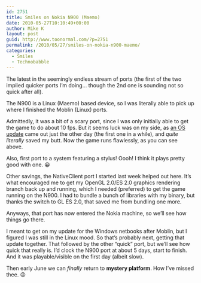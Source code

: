 ```yaml
---
id: 2751
title: Smiles on Nokia N900 (Maemo)
date: 2010-05-27T10:10:49+00:00
author: Mike K
layout: post
guid: http://www.toonormal.com/?p=2751
permalink: /2010/05/27/smiles-on-nokia-n900-maemo/
categories:
  - Smiles
  - Technobabble
---
```

The latest in the seemingly endless stream of ports (the first of the two implied quicker ports I&#8217;m doing&#8230; though the 2nd one is sounding not so quick after all).



The N900 is a Linux (Maemo) based device, so I was literally able to pick up where I finished the Moblin (Linux) ports.

Admittedly, it was a bit of a scary port, since I was only initially able to get the game to do about 10 fps. But it seems luck was on my side, as [an OS update](http://www.engadget.com/2010/05/25/nokia-updates-n900-to-version-1-2-in-uk-closes-door-on-meego/) came out just the other day (the first one in a while), and _quite literally_ saved my butt. Now the game runs flawlessly, as you can see above.

Also, first port to a system featuring a stylus! Oooh! I think it plays pretty good with one. 😀

Other savings, the NativeClient port I started last week helped out here. It&#8217;s what encouraged me to get my OpenGL 2.0/ES 2.0 graphics rendering branch back up and running, which I needed (preferred) to get the game running on the N900. I had to bundle a bunch of libraries with my binary, but thanks the switch to GL ES 2.0, that saved me from bundling one more.

Anyways, that port has now entered the Nokia machine, so we&#8217;ll see how things go there.

I meant to get on my update for the Windows netbooks after Moblin, but I figured I was still in the Linux mood. So that&#8217;s probably next, getting that update together. That followed by the other &#8220;quick&#8221; port, but we&#8217;ll see how quick that really is. I&#8217;d clock the N900 port at about 5 days, start to finish. And it was playable/visible on the first day (albeit slow).

Then early June we can _finally_ return to **mystery platform**. How I&#8217;ve missed thee. 😉